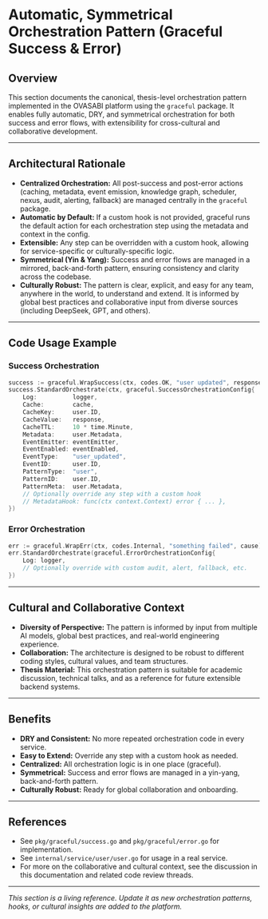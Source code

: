 # Automatic, Symmetrical Orchestration Pattern (Graceful Success & Error)

## Overview

This section documents the canonical, thesis-level orchestration pattern implemented in the OVASABI
platform using the `graceful` package. It enables fully automatic, DRY, and symmetrical
orchestration for both success and error flows, with extensibility for cross-cultural and
collaborative development.

---

## Architectural Rationale

- **Centralized Orchestration:** All post-success and post-error actions (caching, metadata, event
  emission, knowledge graph, scheduler, nexus, audit, alerting, fallback) are managed centrally in
  the `graceful` package.
- **Automatic by Default:** If a custom hook is not provided, graceful runs the default action for
  each orchestration step using the metadata and context in the config.
- **Extensible:** Any step can be overridden with a custom hook, allowing for service-specific or
  culturally-specific logic.
- **Symmetrical (Yin & Yang):** Success and error flows are managed in a mirrored, back-and-forth
  pattern, ensuring consistency and clarity across the codebase.
- **Culturally Robust:** The pattern is clear, explicit, and easy for any team, anywhere in the
  world, to understand and extend. It is informed by global best practices and collaborative input
  from diverse sources (including DeepSeek, GPT, and others).

---

## Code Usage Example

### Success Orchestration

```go
success := graceful.WrapSuccess(ctx, codes.OK, "user updated", response, nil)
success.StandardOrchestrate(ctx, graceful.SuccessOrchestrationConfig{
    Log:          logger,
    Cache:        cache,
    CacheKey:     user.ID,
    CacheValue:   response,
    CacheTTL:     10 * time.Minute,
    Metadata:     user.Metadata,
    EventEmitter: eventEmitter,
    EventEnabled: eventEnabled,
    EventType:    "user_updated",
    EventID:      user.ID,
    PatternType:  "user",
    PatternID:    user.ID,
    PatternMeta:  user.Metadata,
    // Optionally override any step with a custom hook
    // MetadataHook: func(ctx context.Context) error { ... },
})
```

### Error Orchestration

```go
err := graceful.WrapErr(ctx, codes.Internal, "something failed", cause)
err.StandardOrchestrate(graceful.ErrorOrchestrationConfig{
    Log: logger,
    // Optionally override with custom audit, alert, fallback, etc.
})
```

---

## Cultural and Collaborative Context

- **Diversity of Perspective:** The pattern is informed by input from multiple AI models, global
  best practices, and real-world engineering experience.
- **Collaboration:** The architecture is designed to be robust to different coding styles, cultural
  values, and team structures.
- **Thesis Material:** This orchestration pattern is suitable for academic discussion, technical
  talks, and as a reference for future extensible backend systems.

---

## Benefits

- **DRY and Consistent:** No more repeated orchestration code in every service.
- **Easy to Extend:** Override any step with a custom hook as needed.
- **Centralized:** All orchestration logic is in one place (graceful).
- **Symmetrical:** Success and error flows are managed in a yin-yang, back-and-forth pattern.
- **Culturally Robust:** Ready for global collaboration and onboarding.

---

## References

- See `pkg/graceful/success.go` and `pkg/graceful/error.go` for implementation.
- See `internal/service/user/user.go` for usage in a real service.
- For more on the collaborative and cultural context, see the discussion in this documentation and
  related code review threads.

---

_This section is a living reference. Update it as new orchestration patterns, hooks, or cultural
insights are added to the platform._
